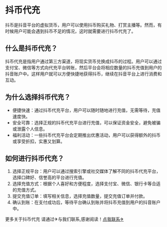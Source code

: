 # 抖币代充

抖币是抖音平台的虚拟货币，用户可以使用抖币购买礼物、打赏主播等。然而，有时候用户可能会遇到抖币不足的情况，这时就需要进行抖币代充了。

## 什么是抖币代充？

抖币代充是指用户通过第三方渠道，将现实货币兑换成抖币的过程。用户可以通过支付宝、微信等方式向代充平台转账，然后平台会将相应数量的抖币充值到用户的抖音账户中。这样用户就可以方便快捷地获得抖币，继续在抖音平台上进行消费和互动。

## 为什么选择抖币代充？

- 便捷快速：通过抖币代充平台，用户可以随时随地进行充值，无需等待，充值速度快。
- 安全可靠：选择正规的抖币代充平台进行充值，可以保证资金安全，避免被骗或泄露个人信息。
- 福利活动：一些抖币代充平台会定期推出优惠活动，用户可以获得额外的抖币或享受折扣，实惠又划算。

## 如何进行抖币代充？

1. 选择正规平台：用户可以通过搜索引擎或社交媒体了解不同的抖币代充平台，选择口碑好、信誉高的平台进行充值。
2. 选择充值方式：根据个人喜好和方便程度，选择支付宝、微信、银行卡等合适的充值方式。
3. 提交充值订单：填写相关信息，选择充值数量，提交充值订单并付款。
4. 确认到账：在支付成功后，等待平台确认到账并将抖币充值到用户的抖音账户中。

更多关于抖币代充 请通过✈与我们联系,感谢阅读！[点我联系✈](https://bbs.k02.cc)